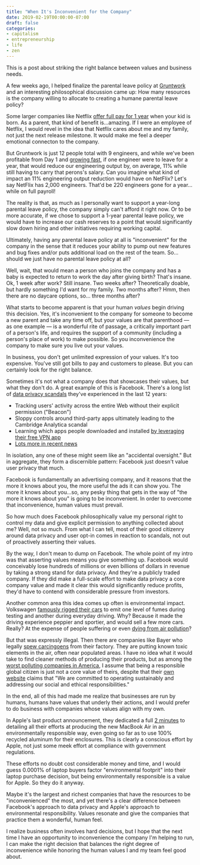 ```yaml
---
title: "When It's Inconvenient for the Company"
date: 2019-02-19T00:00:00-07:00
draft: false
categories:
- capitalism
- entrepreneurship
- life
- zen
---
```


This is a post about striking the right balance between values and business needs.

A few weeks ago, I helped finalize the parental leave policy at [Gruntwork](https://gruntwork.io) and an interesting philosophical discussion came up: How many resources is the company willing to allocate to creating a humane parental leave policy?

Some larger companies like Netflix [offer full pay for 1 year](https://www.recode.net/2018/1/31/16944976/new-parents-tech-companies-google-hp-facebook-twitter-netflix) when your kid is born. As a parent, that kind of benefit is…amazing. If I were an employee of Netflix, I would revel in the idea that Netflix cares about me and my family, not just the next release milestone. It would make me feel a deeper emotional connecton to the company.

But Gruntwork is just 12 people total with 9 engineers, and while we've been profitable from Day 1 and [growing fast](https://blog.gruntwork.io/how-we-got-to-1-million-in-annual-recurring-revenue-with-0-in-fundraising-340ed2b4e158), if one engineer were to leave for a year, that would reduce our engineering output by, on average, 11% while still having to carry that perons's salary. Can you imagine what kind of impact an 11% engineering output reduction would have on NetFlix? Let's say NetFlix has 2,000 engineers. That'd be 220 engineers gone for a year…while on full payroll!

The reality is that, as much as I personally want to support a year-long parental leave policy, the company simply can't afford it right now. Or to be more accurate, if we chose to support a 1-year parental leave policy, we would have to increase our cash reserves to a point that would significantly slow down hiring and other initiatives requiring working capital.

Ultimately, having any parental leave policy at all is "inconvenient" for the company in the sense that it reduces your ability to pump out new features and bug fixes and/or puts additional load on the rest of the team. So…should we just have no parental leave policy at all?

<!--more-->

Well, wait, that would mean a person who joins the company and has a baby is expected to return to work the day after giving birth? That's insane. Ok, 1 week after work? Still insane. Two weeks after? Theoretically doable, but hardly something I'd want for my family. Two months after? Hmm, then there are no daycare options, so… three months after?

What starts to become apparent is that your human *values* begin driving this decision. Yes, it's inconvenient to the company for someone to become a new parent and take any time off, but your values are that parenthood — as one example — is a wonderful rite of passage, a critically important part of a person's life, and requires the support of a community (including a person's place of work) to make possible. So you inconvenience the company to make sure you live out your values.

In business, you don't get unlimited expression of your values. It's too expensive. You've still got bills to pay and customers to please. But you can certainly look for the right balance.

Sometimes it's not what a company does that showcases their values, but what they don't do. A great example of this is Facebook. There's a long list of [data privacy scandals](https://www.techrepublic.com/article/facebook-data-privacy-scandal-a-cheat-sheet/) they've experienced in the last 12 years:

* Tracking users' activity across the entire Web without their explicit permission ("Beacon")
* Sloppy controls around third-party apps ultimately leading to the Cambridge Analytica scandal
* Learning which apps people downloaded and installed [by leveraging their free VPN app](https://www.bbc.com/news/technology-47281906)
* [Lots more in recent news](https://news.google.com/search?q=facebook%20scandal&hl=en-US&gl=US&ceid=US%3Aen)

In isolation, any one of these might seem like an "accidental oversight." But in aggregate, they form a discernible pattern: Facebook just doesn't value user privacy that much.

Facebook is fundamentally an advertising company, and it reasons that the more it knows about you, the more useful the ads it can show you. The more it knows about you…so, any pesky thing that gets in the way of "the more it knows about you" is going to be inconvenient. In order to overcome that inconvenience, human values must prevail.

So how much does Facebook philosophically value my personal right to control my data and give explicit permission to anything collected about me? Well, not so much. From what I can tell, most of their good citizenry around data privacy and user opt-in comes in reaction to scandals, not out of proactively asserting their values.

By the way, I don't mean to dump on Facebook. The whole point of my intro was that asserting values means you give something up. Facebook would conceivably lose hundreds of millions or even billions of dollars in revenue by taking a strong stand for data privacy. And they're a publicly traded company. If they did make a full-scale effort to make data privacy a core company value and made it clear this would significantly reduce profits, they'd have to contend with considerable pressure from investors.

Another common area this idea comes up often is environmental impact. Volkswagen [famously rigged their cars](https://www.nytimes.com/2017/05/06/business/inside-vws-campaign-of-trickery.html?module=inline) to emit one level of fumes during testing and another during everyday driving. Why? Because it made the driving experience peppier and sportier, and would sell a few more cars. Really? At the expense of people suffering or even [dying from air pollution](https://www.nytimes.com/2019/02/13/opinion/ella-kissi-debrah-pollution-london.html)?

But that was expressly illegal. Then there are companies like Bayer who legally [spew carcingoens](http://www.berkeleydailyplanet.com/issue/2010-12-15/article/36964) from their factory. They are putting known toxic elements in the air, often near populated areas. I have no idea what it would take to find cleaner methods of producing their products, but as among the [worst polluting companies in America](https://www.peri.umass.edu/toxic-100-water-polluters-index-2018-report-based-on-2015-data), I assume that being a responsible global citizen is just not a core value of theirs, despite that their [own website](https://www.bayer.com/en/Profile-and-Organization.aspx) claims that "We are committed to operating sustainably and addressing our social and ethical responsibilities."

In the end, all of this had made me realize that businesses are run by humans, humans have values that underly their actions, and I would prefer to do business with companies whose values align with my own.

In Apple's last product announcement, they dedicated a full [2 minutes](https://youtu.be/bfHEnw6Rm-4?t=1205) to detailing all their efforts at producing the new MacBook Air in an environmentally responsible way, even going so far as to use 100% recycled aluminum for their enclosures. This is clearly a conscious effort by Apple, not just some meek effort at compliance with government regulations.

These efforts no doubt cost considerable money and time, and I would guess 0.0001% of laptop buyers factor "environmental footprit" into their laptop purchase decision, but being environmentally responsible is a value for Apple. So they do it anyway.

Maybe it's the largest and richest companies that have the resources to be "inconvenienced" the most, and yet there's a clear difference between Facebook's approach to data privacy and Apple's approach to environmental responsibility. Values resonate and give the companies that practice them a wonderful, human feel.

I realize business often involves hard decisions, but I hope that the next time I have an opportunity to inconvenience the company I'm helping to run, I can make the right decision that balances the right degree of inconvenience while honoring the human values I and my team feel good about.

